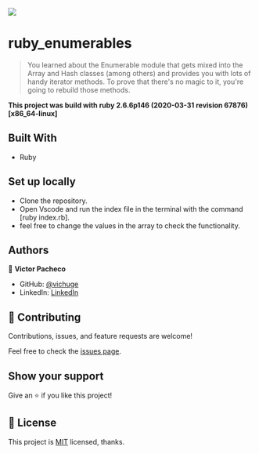 ![](https://img.shields.io/badge/Microverse-blueviolet)

# ruby_enumerables

> You learned about the Enumerable module that gets mixed into the Array and Hash classes (among others) and provides you with lots of handy iterator methods. To prove that there's no magic to it, you're going to rebuild those methods.

**This project was build with ruby 2.6.6p146 (2020-03-31 revision 67876) [x86_64-linux]**

## Built With

- Ruby

## Set up locally

- Clone the repository.
- Open Vscode and run the index file in the terminal with the command [ruby index.rb].
- feel free to change the values in the array to check the functionality.

## Authors

👤 **Victor Pacheco**

- GitHub: [@vichuge](https://github.com/vichuge)
- LinkedIn: [LinkedIn](https://www.linkedin.com/in/victor-pacheco-7946aab2/)

## 🤝 Contributing

Contributions, issues, and feature requests are welcome!

Feel free to check the [issues page](https://github.com/vichuge/ruby_enumerables/issues).

## Show your support

Give an ⭐️ if you like this project!

## 📝 License

This project is [MIT](https://github.com/vichuge/ruby_enumerables/blob/main/LICENSE) licensed, thanks.
